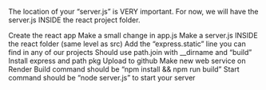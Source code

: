 The location of your “server.js” is VERY important. 
For now, we will have the server.js INSIDE the react project folder. 


Create the react app
Make a small change in app.js
Make a server.js INSIDE the react folder (same level as src)
Add the “express.static” line you can find in any of our projects
Should use path.join with __dirname and “build”
Install express and path pkg
Upload to github
Make new web service on Render
Build command should be “npm install && npm run build”
Start command should be “node server.js” to start your server
